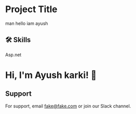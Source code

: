 
# Project Title

man hello iam ayush


## 🛠 Skills
Asp.net
# Hi, I'm Ayush karki! 👋


## Support

For support, email fake@fake.com or join our Slack channel.

